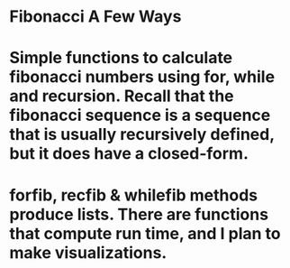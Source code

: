 # Fibonacci A Few Ways
#
# Simple functions to calculate fibonacci numbers using for, while and recursion. Recall that the fibonacci sequence is a sequence that is usually recursively defined, but it does have a closed-form.
# forfib, recfib & whilefib methods produce lists. There are functions that compute run time, and I plan to make visualizations.
